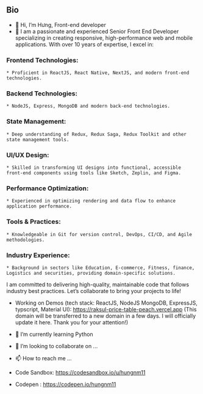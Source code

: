 ## Bio

- 👋 Hi, I’m Hưng, Front-end developer
- 👀 I am a passionate and experienced Senior Front End Developer specializing in creating responsive, high-performance web and mobile applications. With over 10 years of expertise, I excel in:
  
### Frontend Technologies: 
	* Proficient in ReactJS, React Native, NextJS, and modern front-end technologies.
	
### Backend Technologies: 
	* NodeJS, Express, MongoDB and modern back-end technologies.

### State Management: 
	* Deep understanding of Redux, Redux Saga, Redux Toolkit and other state management tools.
 
### UI/UX Design: 
	* Skilled in transforming UI designs into functional, accessible front-end components using tools like Sketch, Zeplin, and Figma.
 
### Performance Optimization: 
	* Experienced in optimizing rendering and data flow to enhance application performance.
 
### Tools & Practices: 
	* Knowledgeable in Git for version control, DevOps, CI/CD, and Agile methodologies.
 
### Industry Experience: 
	* Background in sectors like Education, E-commerce, Fitness, finance, Logistics and securities, providing domain-specific solutions.

I am committed to delivering high-quality, maintainable code that follows industry best practices. Let’s collaborate to bring your projects to life!
  
- Working on Demos (tech stack: ReactJS, NodeJS MongoDB, ExpressJS, typscript, Material UI): 
https://raksul-price-table-peach.vercel.app (This domain will be transferred to a new domain in a few days. I will officially update it here. Thank you for your attention!)

- 🌱 I’m currently learning Python
- 💞️ I’m looking to collaborate on ...
- 📫 How to reach me ...



- Code Sandbox: https://codesandbox.io/u/hungnm11
- Codepen : https://codepen.io/hungnm11

<!---
hungnm11/hungnm11 is a ✨ special ✨ repository because its `README.md` (this file) appears on your GitHub profile.
You can click the Preview link to take a look at your changes.
--->
